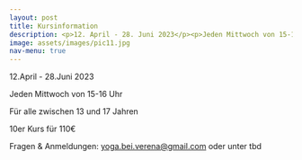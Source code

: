 ```yaml
---
layout: post
title: Kursinformation
description: <p>12. April - 28. Juni 2023</p><p>Jeden Mittwoch von 15-16 Uhr</p><p>Für alle zwischen 13 und 17 Jahren</p><p>10er Kurs für 110€</p>
image: assets/images/pic11.jpg
nav-menu: true
---
```


12.April - 28.Juni 2023

Jeden Mittwoch von 15-16 Uhr

Für alle zwischen 13 und 17 Jahren

10er Kurs für 110€

Fragen & Anmeldungen: yoga.bei.verena@gmail.com oder unter tbd



